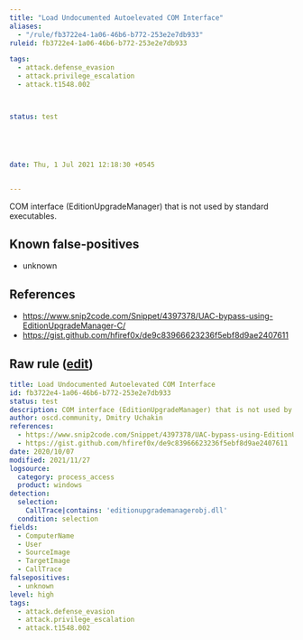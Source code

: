 ```yaml
---
title: "Load Undocumented Autoelevated COM Interface"
aliases:
  - "/rule/fb3722e4-1a06-46b6-b772-253e2e7db933"
ruleid: fb3722e4-1a06-46b6-b772-253e2e7db933

tags:
  - attack.defense_evasion
  - attack.privilege_escalation
  - attack.t1548.002



status: test





date: Thu, 1 Jul 2021 12:18:30 +0545


---
```


COM interface (EditionUpgradeManager) that is not used by standard executables.

<!--more-->


## Known false-positives

* unknown



## References

* https://www.snip2code.com/Snippet/4397378/UAC-bypass-using-EditionUpgradeManager-C/
* https://gist.github.com/hfiref0x/de9c83966623236f5ebf8d9ae2407611


## Raw rule ([edit](https://github.com/SigmaHQ/sigma/edit/master/rules/windows/process_access/proc_access_win_load_undocumented_autoelevated_com_interface.yml))
```yaml
title: Load Undocumented Autoelevated COM Interface
id: fb3722e4-1a06-46b6-b772-253e2e7db933
status: test
description: COM interface (EditionUpgradeManager) that is not used by standard executables.
author: oscd.community, Dmitry Uchakin
references:
  - https://www.snip2code.com/Snippet/4397378/UAC-bypass-using-EditionUpgradeManager-C/
  - https://gist.github.com/hfiref0x/de9c83966623236f5ebf8d9ae2407611
date: 2020/10/07
modified: 2021/11/27
logsource:
  category: process_access
  product: windows
detection:
  selection:
    CallTrace|contains: 'editionupgrademanagerobj.dll'
  condition: selection
fields:
  - ComputerName
  - User
  - SourceImage
  - TargetImage
  - CallTrace
falsepositives:
  - unknown
level: high
tags:
  - attack.defense_evasion
  - attack.privilege_escalation
  - attack.t1548.002

```
